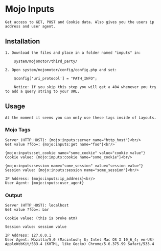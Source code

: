 # Mojo Inputs

	Get access to GET, POST and Cookie data. Also gives you the users ip address and user agent.

## Installation

	1. Download the files and place in a folder named "inputs" in:

		system/mojomotor/third_party/

	2. Open system/mojomotor/config/config.php and set:

		$config['uri_protocol']	= "PATH_INFO";

		Notice: If you skip this step you will get a 404 whenever you try to add a query string to your URL.

## Usage

	At the moment it seems you can only use these tags inside of Layouts.

### Mojo Tags

    Server (HTTP_HOST): {mojo:inputs:server name="http_host"}<br/>
    Get value ?foo=: {mojo:inputs:get name="foo"}<br/>

    {mojo:inputs:set_cookie name="some_cookie" value="cookie value"}
    Cookie value: {mojo:inputs:cookie name="some_cookie"}<br/>

    {mojo:inputs:session name="some_session" value="session value"}
    Session value: {mojo:inputs:session name="some_session"}<br/>

    IP Address: {mojo:inputs:ip_address}<br/>
    User Agent: {mojo:inputs:user_agent}

### Output

    Server (HTTP_HOST): localhost
    Get value ?foo=: bar
    
    Cookie value: (this is broke atm)

    Session value: session value

    IP Address: 127.0.0.1
    User Agent: Mozilla/5.0 (Macintosh; U; Intel Mac OS X 10_6_4; en-US) AppleWebKit/533.4 (KHTML, like Gecko) Chrome/5.0.375.99 Safari/533.4